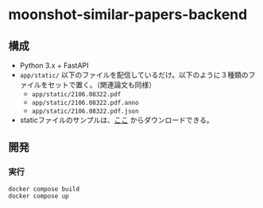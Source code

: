 # moonshot-similar-papers-backend

## 構成
* Python 3.x + FastAPI
* `app/static/` 以下のファイルを配信しているだけ。以下のように３種類のファイルをセットで置く。（関連論文も同様）
  * `app/static/2106.08322.pdf`
  * `app/static/2106.08322.pdf.anno`
  * `app/static/2106.08322.pdf.json`
* staticファイルのサンプルは、[ここ](https://drive.google.com/drive/folders/17ZzcB6avbNxLfepB3DqIaoC4759_BywH?usp=sharing) からダウンロードできる。

## 開発
### 実行
```
docker compose build
docker compose up
```
